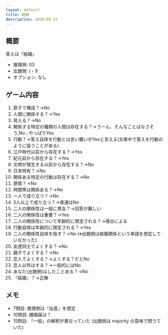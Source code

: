 ```yaml
---
layout: default
title: 結婚
description: 2020-09-23
---
```


## 概要

答えは『結婚』

- 推理側: 03
- 出題側: (・9
- オプション: なし

## ゲーム内容

1. 原子で構成？→No
2. 人間に関係する？→Yes
3. 見える？→No
4. 関係する特定の種類の人間は存在する？→うーん、そんなことはなさそう,No…やっぱりYes
5. 行動？→答え自体を行動とは言い難いがYesと言える(文章中で答えを行動のように扱うことがある)
6. 江戸時代以前から存在する？→Yes
7. 紀元前から存在する？→Yes
8. 文明が発生する以前から存在する？→No
9. 日本特有？→No
10. 関係ある特定の行動は存在する？→No
11. 感情？→No
12. 時間帯は関係ある？→No
13. 一人で成り立つ？→No
14. 3人以上で成り立つ？→普通はNo
15. 二人の関係性は一般に男女？→回答が難しい
16. 二人の関係性は重要？→Yes
17. 二人の関係性について年齢的に限定される？→場合による
18. 行動自体は年齢的に限定される？→Yes
19. 二人の関係性自体を指す？→No (※出題側は結婚関係という単語を想定していなかった)
20. 友達同士でよくする？→No
21. 親子でよくする？→No
22. 恋人でよくする？→よくする？だとNo
23. 恋人以外はする？→一般的にはNo
24. あなた(出題側)はしたことある？→No
25. 『結婚』？→正解

## メモ

- 7問目: 推理側は『出産』を想定
- 10問目: 婚姻届は？
- 15問目: 「一般」の解釈が異なっていた (出題側は majority の意味で問うていた)
